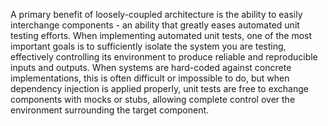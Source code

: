 A primary benefit of loosely-coupled architecture is the ability to easily interchange components - an ability that greatly eases automated unit testing efforts. 
When implementing automated unit tests, one of the most important goals is to sufficiently isolate the system you are testing, effectively controlling its environment to produce reliable and reproducible inputs and outputs. 
When systems are hard-coded against concrete implementations, this is often difficult or impossible to do, but when dependency injection is applied properly, unit tests are free to exchange components with mocks or stubs, allowing complete control over the environment surrounding the target component.
